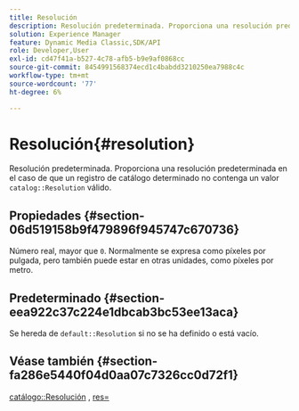 ```yaml
---
title: Resolución
description: Resolución predeterminada. Proporciona una resolución predeterminada en el caso de que el valor de catálogo Resolution no sea válido en un registro de catálogo determinado.
solution: Experience Manager
feature: Dynamic Media Classic,SDK/API
role: Developer,User
exl-id: cd47f41a-b527-4c78-afb5-b9e9af0868cc
source-git-commit: 8454991568374ecd1c4babdd3210250ea7988c4c
workflow-type: tm+mt
source-wordcount: '77'
ht-degree: 6%

---
```


# Resolución{#resolution}

Resolución predeterminada. Proporciona una resolución predeterminada en el caso de que un registro de catálogo determinado no contenga un valor `catalog::Resolution` válido.

## Propiedades {#section-06d519158b9f479896f945747c670736}

Número real, mayor que `0`. Normalmente se expresa como píxeles por pulgada, pero también puede estar en otras unidades, como píxeles por metro.

## Predeterminado {#section-eea922c37c224e1dbcab3bc53ee13aca}

Se hereda de `default::Resolution` si no se ha definido o está vacío.

## Véase también {#section-fa286e5440f04d0aa07c7326cc0d72f1}

[catálogo::Resolución](../../../../../ir-api/material-cat/image-rendering-api-ref/c-ir-material-catalog/c-ir-material-data-reference/r-ir-resolution-dataref.md#reference-6a2d64c2d72b438fade58a3391569da7) , [res=](../../../../../ir-api/http-protocol/image-rendering-api-ref/c-ir-http-protocol-ref/c-ir-http-protocol-command-reference/r-ir-res.md#reference-0ad9de8887144c83a6db97b4994f7c04)

